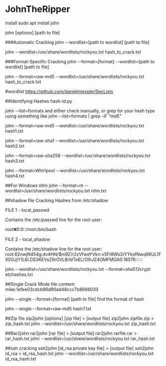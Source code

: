 # JohnTheRipper
install
sudo apt install john

john [options] [path to file]

###Automatic Cracking
john --wordlist=[path to wordlist] [path to file]

john --wordlist=/usr/share/wordlists/rockyou.txt hash_to_crack.txt

###Format-Specific Cracking
john --format=[format] --wordlist=[path to wordlist] [path to file]

john --format=raw-md5 --wordlist=/usr/share/wordlists/rockyou.txt hash_to_crack.txt

#wordlist
https://github.com/danielmiessler/SecLists

##Identifying Hashes
hash-id.py

john --list=formats and either check manually, or grep for your hash type using something like john --list=formats | grep -iF "md5"

john --format=raw-md5 --wordlist=/usr/share/wordlists/rockyou.txt hash1.txt

john --format=raw-sha1 --wordlist=/usr/share/wordlists/rockyou.txt hash2.txt

john --format=raw-sha256 --wordlist=/usr/share/wordlists/rockyou.txt hash3.txt

john --format=Whirlpool --wordlist=/usr/share/wordlists/rockyou.txt hash4.txt

##For Windows ntlm
john --format=nt --wordlist=/usr/share/wordlists/rockyou.txt ntlm.txt

##shadow file Cracking Hashes from /etc/shadow

FILE 1 - local_passwd

Contains the /etc/passwd line for the root user:

root:x:0:0::/root:/bin/bash

FILE 2 - local_shadow

Contains the /etc/shadow line for the root user:
root:$6$2nwjN454g.dv4HN/$m9Z/r2xVfweYVkrr.v5Ft8Ws3/YYksfNwq96UL1FX0OJjY1L6l.DS3KEVsZ9rOVLB/ldTeEL/OIhJZ4GMFMGA0:18576::::::

john --wordlist=/usr/share/wordlists/rockyou.txt --format=sha512crypt etchashes.txt

##Single Crack Mode
file content:
mike:1efee03cdcb96d90ad48ccc7b8666033

john --single --format=[format] [path to file]
find the format of hash

john --single --format=raw-md5 hash7.txt

##Zip file
zip2john [options] [zip file] > [output file]
zip2john zipfile.zip > zip_hash.txt
john --wordlist=/usr/share/wordlists/rockyou.txt zip_hash.txt

##Rar2john
rar2john [rar file] > [output file]
rar2john rarfile.rar > rar_hash.txt
john --wordlist=/usr/share/wordlists/rockyou.txt rar_hash.txt

##ssh cracking
ssh2john [id_rsa private key file] > [output file]
ssh2john id_rsa > id_rsa_hash.txt
john --wordlist=/usr/share/wordlists/rockyou.txt id_rsa_hash.txt